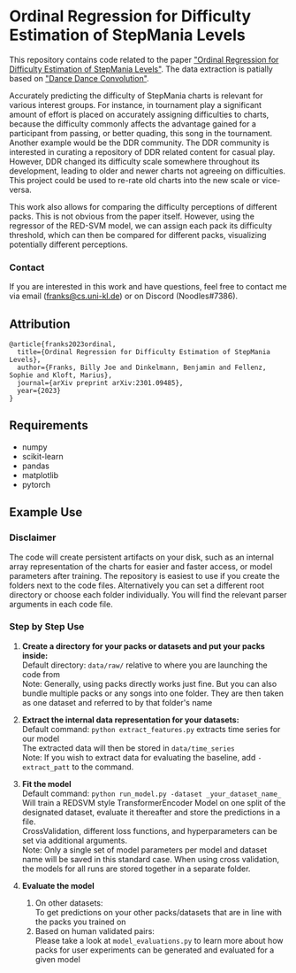 # Ordinal Regression for Difficulty Estimation of StepMania Levels

This repository contains code related to the paper ["Ordinal Regression for Difficulty Estimation of StepMania Levels"](https://arxiv.org/pdf/2301.09485.pdf). The data extraction is patially based on ["Dance Dance Convolution"](https://github.com/chrisdonahue/ddc).

Accurately predicting the difficulty of StepMania charts is relevant for various interest groups. For instance, in tournament play a significant amount of effort is placed on accurately assigning difficulties to charts, because the difficulty commonly affects the advantage gained for a participant from passing, or better quading, this song in the tournament. Another example would be the DDR community. The DDR community is interested in curating a repository of DDR related content for casual play. However, DDR changed its difficulty scale somewhere throughout its development, leading to older and newer charts not agreeing on difficulties. This project could be used to re-rate old charts into the new scale or vice-versa.

This work also allows for comparing the difficulty perceptions of different packs. This is not obvious from the paper itself. However, using the regressor of the RED-SVM model, we can assign each pack its difficulty threshold, which can then be compared for different packs, visualizing potentially different perceptions.

### Contact

If you are interested in this work and have questions, feel free to contact me via email (franks@cs.uni-kl.de) or on Discord (Noodles#7386).

## Attribution

```
@article{franks2023ordinal,
  title={Ordinal Regression for Difficulty Estimation of StepMania Levels},
  author={Franks, Billy Joe and Dinkelmann, Benjamin and Fellenz, Sophie and Kloft, Marius},
  journal={arXiv preprint arXiv:2301.09485},
  year={2023}
}
```

## Requirements
* numpy
* scikit-learn
* pandas
* matplotlib
* pytorch

## Example Use

### Disclaimer

The code will create persistent artifacts on your disk, such as an internal array representation of the charts for easier and faster access, or model parameters after training.
The repository is easiest to use if you create the folders next to the code files.
Alternatively you can set a different root directory or choose each folder individually.
You will find the relevant parser arguments in each code file.

### Step by Step Use
1. **Create a directory for your packs or datasets and put your packs inside:** <br>
 Default directory: `data/raw/` relative to where you are launching the code from <br>
 Note: Generally, using packs directly works just fine. But you can also bundle multiple packs or any songs into one folder. They are then taken as one dataset and referred to by that folder's name
 
2. **Extract the internal data representation for your datasets:** <br>
 Default command: `python extract_features.py` extracts time series for our model <br>
 The extracted data will then be stored in `data/time_series` <br>
 Note: If you wish to extract data for evaluating the baseline, add `-extract_patt` to the command.
 
3. **Fit the model** <br>
 Default command: `python run_model.py -dataset _your_dataset_name_` <br>
 Will train a REDSVM style TransformerEncoder Model on one split of the designated dataset, evaluate it thereafter and store the predictions in a file. <br>
 CrossValidation, different loss functions, and hyperparameters can be set via additional arguments. <br>
 Note: Only a single set of model parameters per model and dataset name will be saved in this standard case. When using cross validation, the models for all runs are stored together in a separate folder.
 
 4. **Evaluate the model**
    1. On other datasets:<br>
    To get predictions on your other packs/datasets that are in line with the packs you trained on
    2. Based on human validated pairs: <br>
    Please take a look at `model_evaluations.py` to learn more about how packs for user experiments can be generated and evaluated for a given model
 
